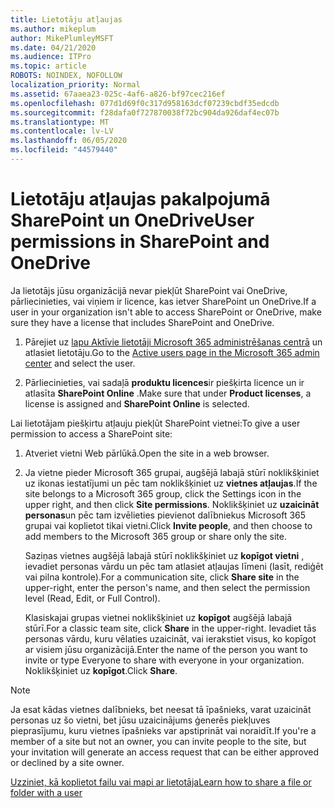 ```yaml
---
title: Lietotāju atļaujas
ms.author: mikeplum
author: MikePlumleyMSFT
ms.date: 04/21/2020
ms.audience: ITPro
ms.topic: article
ROBOTS: NOINDEX, NOFOLLOW
localization_priority: Normal
ms.assetid: 67aaea23-025c-4af6-a826-bf97cec216ef
ms.openlocfilehash: 077d1d69f0c317d958163dcf07239cbdf35edcdb
ms.sourcegitcommit: f28dafa0f727870038f72bc904da926daf4ec07b
ms.translationtype: MT
ms.contentlocale: lv-LV
ms.lasthandoff: 06/05/2020
ms.locfileid: "44579440"
---
```

# <a name="user-permissions-in-sharepoint-and-onedrive"></a><span data-ttu-id="f53ad-102">Lietotāju atļaujas pakalpojumā SharePoint un OneDrive</span><span class="sxs-lookup"><span data-stu-id="f53ad-102">User permissions in SharePoint and OneDrive</span></span>

<span data-ttu-id="f53ad-103">Ja lietotājs jūsu organizācijā nevar piekļūt SharePoint vai OneDrive, pārliecinieties, vai viņiem ir licence, kas ietver SharePoint un OneDrive.</span><span class="sxs-lookup"><span data-stu-id="f53ad-103">If a user in your organization isn't able to access SharePoint or OneDrive, make sure they have a license that includes SharePoint and OneDrive.</span></span> 
  
1. <span data-ttu-id="f53ad-104">Pārejiet uz [lapu Aktīvie lietotāji Microsoft 365 administrēšanas centrā](https://portal.office.com/adminportal/home#/users) un atlasiet lietotāju.</span><span class="sxs-lookup"><span data-stu-id="f53ad-104">Go to the [Active users page in the Microsoft 365 admin center](https://portal.office.com/adminportal/home#/users) and select the user.</span></span> 
    
2. <span data-ttu-id="f53ad-105">Pārliecinieties, vai sadaļā **produktu licences**ir piešķirta licence un ir atlasīta **SharePoint Online** .</span><span class="sxs-lookup"><span data-stu-id="f53ad-105">Make sure that under **Product licenses**, a license is assigned and **SharePoint Online** is selected.</span></span> 
    
 <span data-ttu-id="f53ad-106">Lai lietotājam piešķirtu atļauju piekļūt SharePoint vietnei:</span><span class="sxs-lookup"><span data-stu-id="f53ad-106">To give a user permission to access a SharePoint site:</span></span> 
  
1. <span data-ttu-id="f53ad-107">Atveriet vietni Web pārlūkā.</span><span class="sxs-lookup"><span data-stu-id="f53ad-107">Open the site in a web browser.</span></span>
    
2. <span data-ttu-id="f53ad-108">Ja vietne pieder Microsoft 365 grupai, augšējā labajā stūrī noklikšķiniet uz ikonas iestatījumi un pēc tam noklikšķiniet uz **vietnes atļaujas**.</span><span class="sxs-lookup"><span data-stu-id="f53ad-108">If the site belongs to a Microsoft 365 group, click the Settings icon in the upper right, and then click **Site permissions**.</span></span> <span data-ttu-id="f53ad-109">Noklikšķiniet uz **uzaicināt personas**un pēc tam izvēlieties pievienot dalībniekus Microsoft 365 grupai vai koplietot tikai vietni.</span><span class="sxs-lookup"><span data-stu-id="f53ad-109">Click **Invite people**, and then choose to add members to the Microsoft 365 group or share only the site.</span></span> 
    
    <span data-ttu-id="f53ad-110">Saziņas vietnes augšējā labajā stūrī noklikšķiniet uz **kopīgot vietni** , ievadiet personas vārdu un pēc tam atlasiet atļaujas līmeni (lasīt, rediģēt vai pilna kontrole).</span><span class="sxs-lookup"><span data-stu-id="f53ad-110">For a communication site, click **Share site** in the upper-right, enter the person's name, and then select the permission level (Read, Edit, or Full Control).</span></span> 
    
    <span data-ttu-id="f53ad-111">Klasiskajai grupas vietnei noklikšķiniet uz **kopīgot** augšējā labajā stūrī.</span><span class="sxs-lookup"><span data-stu-id="f53ad-111">For a classic team site, click **Share** in the upper-right.</span></span> <span data-ttu-id="f53ad-112">Ievadiet tās personas vārdu, kuru vēlaties uzaicināt, vai ierakstiet visus, ko kopīgot ar visiem jūsu organizācijā.</span><span class="sxs-lookup"><span data-stu-id="f53ad-112">Enter the name of the person you want to invite or type Everyone to share with everyone in your organization.</span></span> <span data-ttu-id="f53ad-113">Noklikšķiniet uz **kopīgot**.</span><span class="sxs-lookup"><span data-stu-id="f53ad-113">Click **Share**.</span></span>
    
> [!NOTE]
> <span data-ttu-id="f53ad-114">Ja esat kādas vietnes dalībnieks, bet neesat tā īpašnieks, varat uzaicināt personas uz šo vietni, bet jūsu uzaicinājums ģenerēs piekļuves pieprasījumu, kuru vietnes īpašnieks var apstiprināt vai noraidīt.</span><span class="sxs-lookup"><span data-stu-id="f53ad-114">If you're a member of a site but not an owner, you can invite people to the site, but your invitation will generate an access request that can be either approved or declined by a site owner.</span></span> 
  
[<span data-ttu-id="f53ad-115">Uzziniet, kā koplietot failu vai mapi ar lietotāja</span><span class="sxs-lookup"><span data-stu-id="f53ad-115">Learn how to share a file or folder with a user</span></span>](https://go.microsoft.com/fwlink/?linkid=533408)
  

